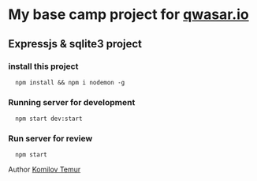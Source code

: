 # My base camp project for [qwasar.io](https://upskill.qwasar.io)
## Expressjs & sqlite3 project


### install this project
```
  npm install && npm i nodemon -g
```

### Running server for development
```
  npm start dev:start
```



### Run server for review
```
  npm start
```

Author [Komilov Temur](https://t.me/tim_coder)
